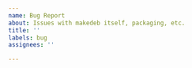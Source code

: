 ```yaml
---
name: Bug Report
about: Issues with makedeb itself, packaging, etc.
title: ''
labels: bug
assignees: ''

---
```



